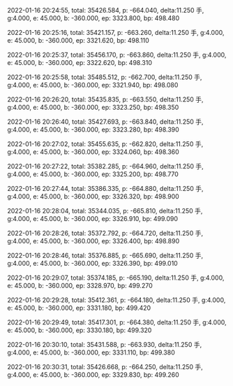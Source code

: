 2022-01-16 20:24:55, total: 35426.584, p: -664.040, delta:11.250 手, g:4.000, e: 45.000, b: -360.000, ep: 3323.800, bp: 498.480

2022-01-16 20:25:16, total: 35421.157, p: -663.260, delta:11.250 手, g:4.000, e: 45.000, b: -360.000, ep: 3321.620, bp: 498.110

2022-01-16 20:25:37, total: 35456.170, p: -663.860, delta:11.250 手, g:4.000, e: 45.000, b: -360.000, ep: 3322.620, bp: 498.310

2022-01-16 20:25:58, total: 35485.512, p: -662.700, delta:11.250 手, g:4.000, e: 45.000, b: -360.000, ep: 3321.940, bp: 498.080

2022-01-16 20:26:20, total: 35435.835, p: -663.550, delta:11.250 手, g:4.000, e: 45.000, b: -360.000, ep: 3323.250, bp: 498.350

2022-01-16 20:26:40, total: 35427.693, p: -663.840, delta:11.250 手, g:4.000, e: 45.000, b: -360.000, ep: 3323.280, bp: 498.390

2022-01-16 20:27:02, total: 35455.635, p: -662.820, delta:11.250 手, g:4.000, e: 45.000, b: -360.000, ep: 3324.060, bp: 498.360

2022-01-16 20:27:22, total: 35382.285, p: -664.960, delta:11.250 手, g:4.000, e: 45.000, b: -360.000, ep: 3325.200, bp: 498.770

2022-01-16 20:27:44, total: 35386.335, p: -664.880, delta:11.250 手, g:4.000, e: 45.000, b: -360.000, ep: 3326.320, bp: 498.900

2022-01-16 20:28:04, total: 35344.035, p: -665.810, delta:11.250 手, g:4.000, e: 45.000, b: -360.000, ep: 3326.910, bp: 499.090

2022-01-16 20:28:26, total: 35372.792, p: -664.720, delta:11.250 手, g:4.000, e: 45.000, b: -360.000, ep: 3326.400, bp: 498.890

2022-01-16 20:28:46, total: 35376.885, p: -665.690, delta:11.250 手, g:4.000, e: 45.000, b: -360.000, ep: 3326.390, bp: 499.010

2022-01-16 20:29:07, total: 35374.185, p: -665.190, delta:11.250 手, g:4.000, e: 45.000, b: -360.000, ep: 3328.970, bp: 499.270

2022-01-16 20:29:28, total: 35412.361, p: -664.180, delta:11.250 手, g:4.000, e: 45.000, b: -360.000, ep: 3331.180, bp: 499.420

2022-01-16 20:29:49, total: 35417.301, p: -664.380, delta:11.250 手, g:4.000, e: 45.000, b: -360.000, ep: 3330.180, bp: 499.320

2022-01-16 20:30:10, total: 35431.588, p: -663.930, delta:11.250 手, g:4.000, e: 45.000, b: -360.000, ep: 3331.110, bp: 499.380

2022-01-16 20:30:31, total: 35426.668, p: -664.250, delta:11.250 手, g:4.000, e: 45.000, b: -360.000, ep: 3329.830, bp: 499.260